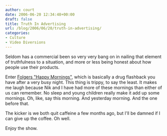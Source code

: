 ```yaml
---
author: court
date: 2006-06-20 12:34:48+00:00
draft: false
title: Truth In Advertising
url: /blog/2006/06/20/truth-in-advertising/
categories:
- Culture
- Video Diversions
---
```


Seldom has a commercial been so very very bang on in nailing that element of truthfulness to a situation, and more or less being honest about how people use their products.

Enter [Folgers "Happy Mornings"](http://www.boardsmag.com/screeningroom/commercials/2971/), which is basically a drug flashback you have after a very busy night.  This thing is trippy, to say the least.  It makes me laugh because Nik and I have had more of these mornings than either of us can remember.  No sleep and young children really make it add up some mornings.  Oh, like, say this morning.  And yesterday morning.  And the one before that.

The kicker is we both quit caffeine a few months ago, but I'll be damned if I can give up the coffee.  Oh well.

Enjoy the show.

